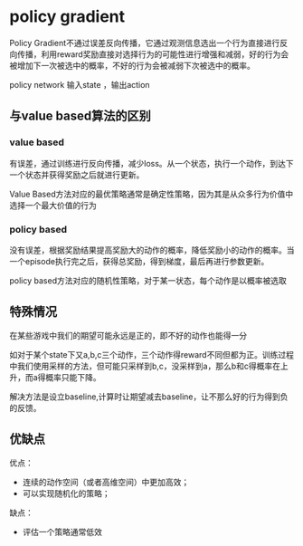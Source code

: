 # policy gradient

Policy Gradient不通过误差反向传播，它通过观测信息选出一个行为直接进行反向传播，利用reward奖励直接对选择行为的可能性进行增强和减弱，好的行为会被增加下一次被选中的概率，不好的行为会被减弱下次被选中的概率。

policy network 输入state ，输出action









## 与value based算法的区别

### value based

有误差，通过训练进行反向传播，减少loss。从一个状态，执行一个动作，到达下一个状态并获得奖励之后就进行更新。

Value Based方法对应的最优策略通常是确定性策略，因为其是从众多行为价值中选择一个最大价值的行为



### policy based

 没有误差，根据奖励结果提高奖励大的动作的概率，降低奖励小的动作的概率。当一个episode执行完之后，获得总奖励，得到梯度，最后再进行参数更新。

policy based方法对应的随机性策略，对于某一状态，每个动作是以概率被选取 







## 特殊情况

在某些游戏中我们的期望可能永远是正的，即不好的动作也能得一分

如对于某个state下又a,b,c三个动作，三个动作得reward不同但都为正。训练过程中我们使用采样的方法，但可能只采样到b,c，没采样到a，那么b和c得概率在上升，而a得概率只能下降。

解决方法是设立baseline,计算时让期望减去baseline，让不那么好的行为得到负的反馈。









## 优缺点

优点：

- 连续的动作空间（或者高维空间）中更加高效；
- 可以实现随机化的策略；

缺点：

- 评估一个策略通常低效

